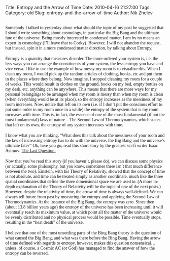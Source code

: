 Title: Entropy and the Arrow of Time
Date: 2010-04-16 21:27:00
Tags: 
Category: old
Slug: entropy-and-the-arrow-of-time
Author: Nik Zhelev

<div><span class="Apple-style-span" style="font-family: georgia;"></span><br /><span class="Apple-style-span" style="font-family: georgia;">Somebody I talked to yesterday about what should the topic of my post be suggested that I should write something about cosmology, in particular the Big Bang and the ultimate fate of the universe. Being mostly interested in condensed matter, I am by no means an expert in cosmology (I’ll leave that to Corky). However, I will not abandon the request, but instead, spin it in a more condensed matter direction, by talking about Entropy.<br /><a name='more'></a></span></div><div><span class="Apple-style-span" style="font-family: georgia;"></span><br /><span class="Apple-style-span" style="font-family: georgia;">Entropy is a quantity that measures disorder. The more ordered your system is, i.e. the less ways you can arrange the constituents of your system, the less entropy you have and vice versa. I like to use the example of how messy my room is to visualize this. When I clean my room, I would pick up the random articles of clothing, books, etc and put them in the places where they belong. Now imagine, I stopped cleaning my room for a couple of weeks. This would result in clothes on the ground, books on my bed, empty bottles on my desk, etc. anything can be anywhere. This means that there are more ways for my personal belongings to be arranged when my room is messy than when my room is clean (when everything would be at its place), so the entropy increases as the messiness of my room increases. Now, notice that left on its own (i.e. if I don’t put the conscious effort to put some order in my room once in a while) the entropy of the system that is my room increases with time. This is, in fact, the essence of one of the most fundamental (if not the most fundamental) laws of nature – The Second Law of Thermodynamics, which states that left on its own, the entropy of any system increases with time.</span></div><div><span class="Apple-style-span" style="font-family: georgia;"></span><br /><span class="Apple-style-span" style="font-family: georgia;">I know what you are thinking, “What does this talk about the messiness of your room and the law of increasing entropy has to do with the universe, the Big Bang and the universe’s ultimate fate?” Ok, here you go, read this short story by the greatest sci-fi writer Isaac Asimov: <a href="http://bit.ly/84LN">The Last Question.</a></span></div><div><span class="Apple-style-span" style="font-family: georgia;"></span><br /><span class="Apple-style-span" style="font-family: georgia;">Now that you’ve read this story (if you haven’t, please do), we can discuss some physics (or actually, some philosophy, but you know, sometimes there isn’t that much difference between the two). Einstein, with his Theory of Relativity, showed that the concept of time is not absolute, and time can be treated simply as another coordinate, much like the three spatial coordinates that define the three dimensional space we are used to. (A more in-depth explanation of the Theory of Relativity will be the topic of one of the next posts.) However, despite the relativity of time, the arrow of time is always well-defined. We can always tell future from past by measuring the entropy and applying the Second Law of Thermodynamics. At the instance of the Big Bang, the entropy was zero. Since then (about 13.8 billion years ago) the entropy of the universe has been increasing until it will eventually reach its maximum value, at which point all the matter of the universe would be evenly distributed and no physical process would be possible. Time eventually stops, resulting in the “heat death” of the universe.</span></div><div><span class="Apple-style-span" style="font-family: georgia;"></span><br /><span class="Apple-style-span" style="font-family: georgia;">I believe that one of the most unsettling parts of the Bing Bang theory is the question of what caused the Big Bang, and what was there before the Bing Bang. Having the arrow of time defined with regards to entropy, however, makes this question nonsensical… unless, of course, a Cosmic AC (or God) has managed to find the answer of how the entropy can be reversed.</span></div><div><br /></div>
